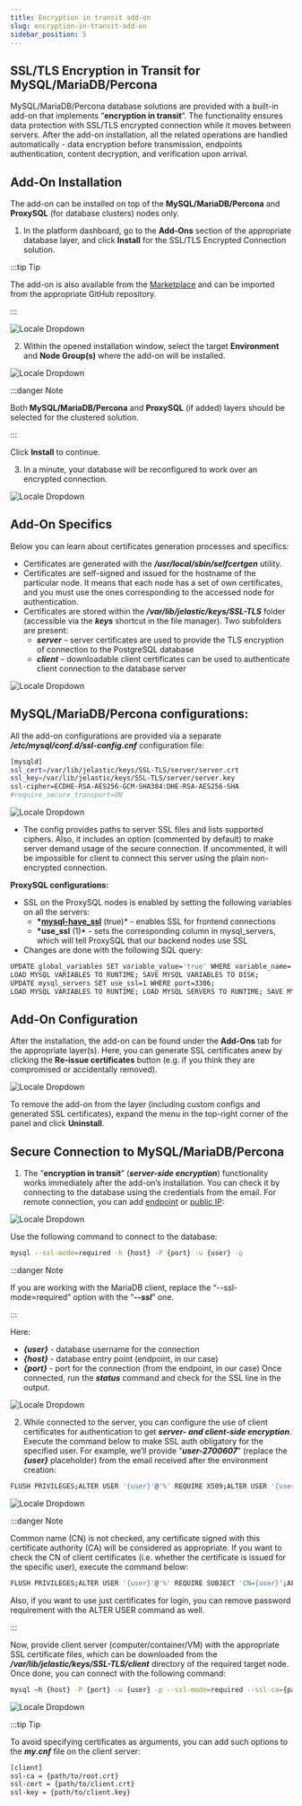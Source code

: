 ```yaml
---
title: Encryption in transit add-on
slug: encryption-in-transit-add-on
sidebar_position: 5
---
```


## SSL/TLS Encryption in Transit for MySQL/MariaDB/Percona

MySQL/MariaDB/Percona database solutions are provided with a built-in add-on that implements “**encryption in transit**”. The functionality ensures data protection with SSL/TLS encrypted connection while it moves between servers. After the add-on installation, all the related operations are handled automatically - data encryption before transmission, endpoints authentication, content decryption, and verification upon arrival.

## Add-On Installation

The add-on can be installed on top of the **MySQL/MariaDB/Percona** and **ProxySQL** (for database clusters) nodes only.

1. In the platform dashboard, go to the **Add-Ons** section of the appropriate database layer, and click **Install** for the SSL/TLS Encrypted Connection solution.

:::tip Tip

The add-on is also available from the [Marketplace](/docs/Deployment%20Tools/Cloud%20Scripting%20&%20JPS/Marketplace#marketplace) and can be imported from the appropriate GitHub repository.

:::

<div style={{
    display:'flex',
    justifyContent: 'center',
    margin: '0 0 1rem 0'
}}>

![Locale Dropdown](./img/EncryptioninTransitAdd-On/01-mysql-ssl-addon.png)

</div>

2. Within the opened installation window, select the target **Environment** and **Node Group(s)** where the add-on will be installed.

<div style={{
    display:'flex',
    justifyContent: 'center',
    margin: '0 0 1rem 0'
}}>

![Locale Dropdown](./img/EncryptioninTransitAdd-On/02-install-mysql-ssl-addon.png)

</div>

:::danger Note

Both **MySQL/MariaDB/Percona** and **ProxySQL** (if added) layers should be selected for the clustered solution.

:::

Click **Install** to continue.

3. In a minute, your database will be reconfigured to work over an encrypted connection.

<div style={{
    display:'flex',
    justifyContent: 'center',
    margin: '0 0 1rem 0'
}}>

![Locale Dropdown](./img/EncryptioninTransitAdd-On/03-ssl-addon-installed.png)

</div>

## Add-On Specifics

Below you can learn about certificates generation processes and specifics:

- Certificates are generated with the **_/usr/local/sbin/selfcertgen_** utility.
- Certificates are self-signed and issued for the hostname of the particular node. It means that each node has a set of own certificates, and you must use the ones corresponding to the accessed node for authentication.
- Certificates are stored within the **_/var/lib/jelastic/keys/SSL-TLS_** folder (accessible via the **_keys_** shortcut in the file manager). Two subfolders are present:
  - **_server_** – server certificates are used to provide the TLS encryption of connection to the PostgreSQL database
  - **_client_** – downloadable client certificates can be used to authenticate client connection to the database server

<div style={{
    display:'flex',
    justifyContent: 'center',
    margin: '0 0 1rem 0'
}}>

![Locale Dropdown](./img/EncryptioninTransitAdd-On/04-ssl-addon-certificates.png)

</div>

## MySQL/MariaDB/Percona configurations:

All the add-on configurations are provided via a separate **_/etc/mysql/conf.d/ssl-config.cnf_** configuration file:

```bash
[mysqld]
ssl_cert=/var/lib/jelastic/keys/SSL-TLS/server/server.crt
ssl_key=/var/lib/jelastic/keys/SSL-TLS/server/server.key
ssl-cipher=ECDHE-RSA-AES256-GCM-SHA384:DHE-RSA-AES256-SHA
#require_secure_transport=ON
```

<div style={{
    display:'flex',
    justifyContent: 'center',
    margin: '0 0 1rem 0'
}}>

![Locale Dropdown](./img/EncryptioninTransitAdd-On/05-ssl-configuration-file.png)

</div>

- The config provides paths to server SSL files and lists supported ciphers. Also, it includes an option (commented by default) to make server demand usage of the secure connection. If uncommented, it will be impossible for client to connect this server using the plain non-encrypted connection.

**ProxySQL configurations:**

- SSL on the ProxySQL nodes is enabled by setting the following variables on all the servers:
  - **\*[mysql-have_ssl](https://proxysql.com/documentation/global-variables/mysql-variables/#mysql-have_ssl)** (true)\* - enables SSL for frontend connections
  - **\*use_ssl** (1)\* - sets the corresponding column in mysql_servers, which will tell ProxySQL that our backend nodes use SSL
- Changes are done with the following SQL query:

```bash
UPDATE global_variables SET variable_value='true' WHERE variable_name='mysql-have_ssl';
LOAD MYSQL VARIABLES TO RUNTIME; SAVE MYSQL VARIABLES TO DISK;
UPDATE mysql_servers SET use_ssl=1 WHERE port=3306;
LOAD MYSQL VARIABLES TO RUNTIME; LOAD MYSQL SERVERS TO RUNTIME; SAVE MYSQL SERVERS TO DISK;
```

## Add-On Configuration

After the installation, the add-on can be found under the **Add-Ons** tab for the appropriate layer(s). Here, you can generate SSL certificates anew by clicking the **Re-issue certificates** button (e.g. if you think they are compromised or accidentally removed).

<div style={{
    display:'flex',
    justifyContent: 'center',
    margin: '0 0 1rem 0'
}}>

![Locale Dropdown](./img/EncryptioninTransitAdd-On/06-configure-mysql-ssl-addon.png)

</div>

To remove the add-on from the layer (including custom configs and generated SSL certificates), expand the menu in the top-right corner of the panel and click **Uninstall**.

## Secure Connection to MySQL/MariaDB/Percona

1. The “**encryption in transit**” (**_server-side encryption_**) functionality works immediately after the add-on’s installation. You can check it by connecting to the database using the credentials from the email. For remote connection, you can add [endpoint](/docs/ApplicationSetting/External%20Access%20To%20Applications/Endpoints#endpoints-a-direct-connection-to-the-cloud) or [public IP](/docs/ApplicationSetting/External%20Access%20To%20Applications/Public%20IP#public-ip):

<div style={{
    display:'flex',
    justifyContent: 'center',
    margin: '0 0 1rem 0'
}}>

![Locale Dropdown](./img/EncryptioninTransitAdd-On/07-database-endpoint.png)

</div>

Use the following command to connect to the database:

```bash
mysql --ssl-mode=required -h {host} -P {port} -u {user} -p
```

:::danger Note

If you are working with the MariaDB client, replace the “--ssl-mode=required” option with the “**_--ssl_**” one.

:::

Here:

- **_{user}_** - database username for the connection
- **_{host}_** - database entry point (endpoint, in our case)
- **_{port}_** - port for the connection (from the endpoint, in our case)
  Once connected, run the **_status_** command and check for the SSL line in the output.

<div style={{
    display:'flex',
    justifyContent: 'center',
    margin: '0 0 1rem 0'
}}>

![Locale Dropdown](./img/EncryptioninTransitAdd-On/08-mysql-remote-connection-with-ssl.png)

</div>

2. While connected to the server, you can configure the use of client certificates for authentication to get **_server- and client-side encryption_**. Execute the command below to make SSL auth obligatory for the specified user. For example, we’ll provide “**_user-2700607_**” (replace the **_{user}_** placeholder) from the email received after the environment creation:

```bash
FLUSH PRIVILEGES;ALTER USER '{user}'@'%' REQUIRE X509;ALTER USER '{user}'@'localhost' REQUIRE X509;FLUSH PRIVILEGES;
```

<div style={{
    display:'flex',
    justifyContent: 'center',
    margin: '0 0 1rem 0'
}}>

![Locale Dropdown](./img/EncryptioninTransitAdd-On/09-alter-user-command.png)

</div>

:::danger Note

Common name (CN) is not checked, any certificate signed with this certificate authority (CA) will be considered as appropriate. If you want to check the CN of client certificates (i.e. whether the certificate is issued for the specific user), execute the command below:

```bash
FLUSH PRIVILEGES;ALTER USER '{user}'@'%' REQUIRE SUBJECT 'CN={user}';ALTER USER '{user}'@'localhost' REQUIRE SUBJECT 'CN={user}';FLUSH PRIVILEGES;
```

Also, if you want to use just certificates for login, you can remove password requirement with the ALTER USER command as well.

:::

Now, provide client server (computer/container/VM) with the appropriate SSL certificate files, which can be downloaded from the **_/var/lib/jelastic/keys/SSL-TLS/client_** directory of the required target node. Once done, you can connect with the following command:

```bash
mysql –h {host} -P {port} -u {user} -p --ssl-mode=required --ssl-ca={path/to/root.crt} --ssl-cert={path/to/client.crt} --ssl-key={path/to/client.key}
```

<div style={{
    display:'flex',
    justifyContent: 'center',
    margin: '0 0 1rem 0'
}}>

![Locale Dropdown](./img/EncryptioninTransitAdd-On/10-ssl-connection-with-client-certificates.png)

</div>

:::tip Tip

To avoid specifying certificates as arguments, you can add such options to the **_my.cnf_** file on the client server:

```bash
[client]
ssl-ca = {path/to/root.crt}
ssl-cert = {path/to/client.crt}
ssl-key = {path/to/client.key}
```
